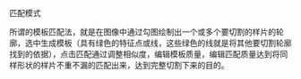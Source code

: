 匹配模式

所谓的模板匹配法，就是在图像中通过勾图绘制出一个或多个要切割的样片的轮廓，选中生成模板（具有绿色的特征点或线，这些绿色的线就是将其他要切割轮廓找到的依据），点击匹配通过调整相似度，编辑模板质量，编辑匹配质量达到将同样形状的样片不重不漏的匹配出来，达到完整切割下来的目的。



